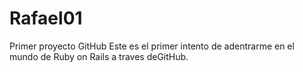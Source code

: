 # Rafael01
Primer proyecto GitHub
Este es el primer intento de adentrarme en el mundo de Ruby on Rails a traves deGitHub.
